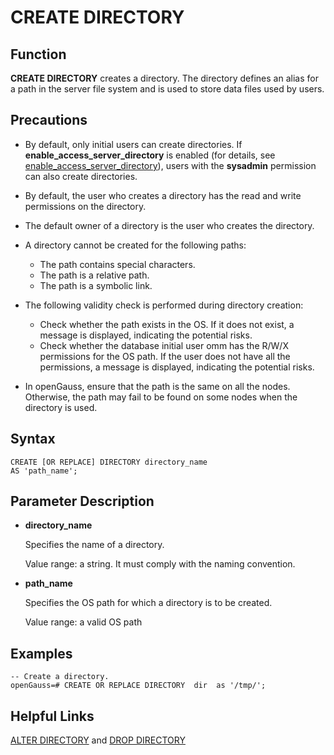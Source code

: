 # CREATE DIRECTORY<a name="EN-US_TOPIC_0289900765"></a>

## Function<a name="en-us_topic_0283136620_en-us_topic_0237122101_en-us_topic_0059778310_section50807000114421"></a>

**CREATE DIRECTORY**  creates a directory. The directory defines an alias for a path in the server file system and is used to store data files used by users.

## Precautions<a name="en-us_topic_0283136620_en-us_topic_0237122101_en-us_topic_0059778310_section25762026103427"></a>

-   By default, only initial users can create directories. If  **enable\_access\_server\_directory**  is enabled \(for details, see  [enable\_access\_server\_directory](en-us_topic_0289900107.md#en-us_topic_0283136929_en-us_topic_0237124747_section4279164545515)\), users with the  **sysadmin**  permission can also create directories.
-   By default, the user who creates a directory has the read and write permissions on the directory.
-   The default owner of a directory is the user who creates the directory.
-   A directory cannot be created for the following paths:
    -   The path contains special characters.
    -   The path is a relative path.
    -   The path is a symbolic link.

-   The following validity check is performed during directory creation:
    -   Check whether the path exists in the OS. If it does not exist, a message is displayed, indicating the potential risks.
    -   Check whether the database initial user omm has the R/W/X permissions for the OS path. If the user does not have all the permissions, a message is displayed, indicating the potential risks.

-   In openGauss, ensure that the path is the same on all the nodes. Otherwise, the path may fail to be found on some nodes when the directory is used.

## Syntax<a name="en-us_topic_0283136620_en-us_topic_0237122101_en-us_topic_0059778310_section30531647103427"></a>

```
CREATE [OR REPLACE] DIRECTORY directory_name
AS 'path_name';
```

## Parameter Description<a name="en-us_topic_0283136620_en-us_topic_0237122101_section687510282437"></a>

-   **directory\_name**

    Specifies the name of a directory.

    Value range: a string. It must comply with the naming convention.

-   **path\_name**

    Specifies the OS path for which a directory is to be created.

    Value range: a valid OS path


## Examples<a name="en-us_topic_0283136620_en-us_topic_0237122101_section1853433744413"></a>

```
-- Create a directory.
openGauss=# CREATE OR REPLACE DIRECTORY  dir  as '/tmp/';
```

## Helpful Links<a name="en-us_topic_0283136620_en-us_topic_0237122101_section1767373224414"></a>

[ALTER DIRECTORY](alter-directory.md)  and  [DROP DIRECTORY](drop-directory.md)

